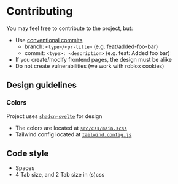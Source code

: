 # Contributing

You may feel free to contribute to the project, but:
 - Use [conventional commits](https://www.conventionalcommits.org/en/v1.0.0/)
    * branch: `<type>/<pr-title>` (e.g. feat/added-foo-bar)
    * commit: `<type>: <description>` (e.g. feat: Added foo bar)
 - If you create/modify frontend pages, the design must be alike
 - Do not create vulnerabilities (we work with roblox cookies)

## Design guidelines

### Colors

Project uses [`shadcn-svelte`](https://www.shadcn-svelte.com) for design

- The colors are located at [`src/css/main.scss`](./src/css/main.scss)
- Tailwind config located at [`tailwind.config.js`](./tailwind.config.js)

## Code style

- Spaces
- 4 Tab size, and 2 Tab size in (s)css
